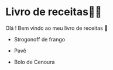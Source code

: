 # Livro de receitas:man_cook:

Olá ! Bem vindo ao meu livro de receitas :wave:

- Strogonoff de frango 
- Pavê

- Bolo de Cenoura
